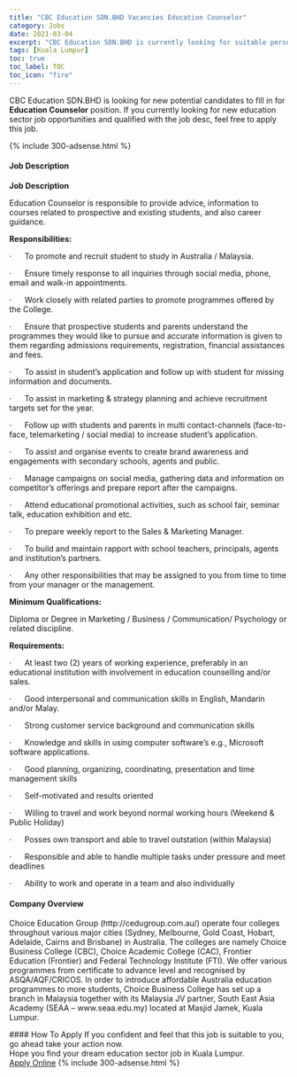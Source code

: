 ```yaml
---
title: "CBC Education SDN.BHD Vacancies Education Counselor" 
category: Jobs 
date: 2021-03-04 
excerpt: "CBC Education SDN.BHD is currently looking for suitable person to fill in the Education Counselor which positioned at Kuala Lumpur" 
tags: [Kuala Lumpur] 
toc: true 
toc_label: TOC 
toc_icon: "fire" 
--- 
```


<p>CBC Education SDN.BHD is looking for new potential candidates to fill in for <b>Education Counselor</b> position. If you currently looking for new education sector job opportunities and qualified with the job desc, feel free to apply this job.
</p>{% include 300-adsense.html %} 
 <div><div><h4>Job Description</h4></div><div><div><span><div><p><strong>Job Description</strong></p><p>Education Counselor is responsible to provide advice, information to courses related to prospective and existing students, and also career guidance.&#160;</p><p><strong>Responsibilities:</strong></p><p>&#183;&#160;&#160;&#160;&#160;&#160;&#160;To promote and recruit student to study in Australia / Malaysia.</p><p>&#183;&#160;&#160;&#160;&#160;&#160;&#160;Ensure timely response to all inquiries through social media, phone, email and walk-in appointments.</p><p>&#183;&#160;&#160;&#160;&#160;&#160;&#160;Work closely with related parties to promote programmes offered by the College.</p><p>&#183;&#160;&#160;&#160;&#160;&#160;&#160;Ensure that prospective students and parents understand the programmes they would like to pursue and accurate information is given to them regarding admissions requirements, registration, financial assistances and fees.</p><p>&#183;&#160;&#160;&#160;&#160;&#160;&#160;To assist in student&#8217;s application and follow up with student for missing information and documents.</p><p>&#183;&#160;&#160;&#160;&#160;&#160;&#160;To assist in marketing &amp; strategy planning and achieve recruitment targets set for the year.</p><p>&#183;&#160;&#160;&#160;&#160;&#160;&#160;Follow up with students and parents in multi contact-channels (face-to-face, telemarketing / social media) to increase student&#8217;s application.</p><p>&#183;&#160;&#160;&#160;&#160;&#160;&#160;To assist and organise events to create brand awareness and engagements with secondary schools, agents and public.</p><p>&#183;&#160;&#160;&#160;&#160;&#160;&#160;Manage campaigns on social media, gathering data and information on competitor&#8217;s offerings and prepare report after the campaigns.</p><p>&#183;&#160;&#160;&#160;&#160;&#160;&#160;Attend educational promotional activities, such as school fair, seminar talk, education exhibition and etc.</p><p>&#183;&#160;&#160;&#160;&#160;&#160;&#160;To prepare weekly report to the Sales &amp; Marketing Manager.</p><p>&#183;&#160;&#160;&#160;&#160;&#160;&#160;To build and maintain rapport with school teachers, principals, agents and institution&#8217;s partners.</p><p>&#183;&#160;&#160;&#160;&#160;&#160;&#160;Any other responsibilities that may be assigned to you from time to time from your manager or the management.</p><p><strong>Minimum Qualifications:</strong></p><p>Diploma or Degree in Marketing / Business / Communication/ Psychology or related discipline.</p><p><strong>Requirements:</strong></p><p>&#183;&#160;&#160;&#160;&#160;&#160;&#160;At least two (2) years of working experience, preferably in an educational institution with involvement in education counselling and/or sales.</p><p>&#183;&#160;&#160;&#160;&#160;&#160;&#160;Good interpersonal and communication skills in English, Mandarin and/or Malay.</p><p>&#183;&#160;&#160;&#160;&#160;&#160;&#160;Strong customer service background and communication skills</p><p>&#183;&#160;&#160;&#160;&#160;&#160;&#160;Knowledge and skills in using computer software&#8217;s e.g., Microsoft software applications.</p><p>&#183;&#160;&#160;&#160;&#160;&#160;&#160;Good planning, organizing, coordinating, presentation and time management skills</p><p>&#183;&#160;&#160;&#160;&#160;&#160;&#160;Self-motivated and results oriented</p><p>&#183;&#160;&#160;&#160;&#160;&#160;&#160;Willing to travel and work beyond normal working hours (Weekend &amp; Public Holiday)</p><p>&#183;&#160;&#160;&#160;&#160;&#160;&#160;Posses own transport and able to travel outstation (within Malaysia)</p><p>&#183;&#160;&#160;&#160;&#160;&#160;&#160;Responsible and able to handle multiple tasks under pressure and meet deadlines</p><p>&#183;&#160;&#160;&#160;&#160;&#160;&#160;Ability to work and operate in a team and also individually</p></div></span></div></div></div> 
<div><div><h4>Company Overview</h4></div><div><div><span><div><p>Choice Education Group (http://cedugroup.com.au/) operate four colleges throughout various major cities (Sydney, Melbourne, Gold Coast, Hobart, Adelaide, Cairns and Brisbane) in Australia.&#160;The colleges are namely Choice Business College (CBC), Choice Academic College (CAC), Frontier Education (Frontier) and Federal Technology Institute (FTI).&#160;We offer various programmes from certificate to advance level and recognised by ASQA/AQF/CRICOS. In order to introduce affordable Australia education programmes to more students, Choice Business College has set up a branch in Malaysia together with its Malaysia JV partner, South East Asia Academy (SEAA &#8211;&#160;www.seaa.edu.my) located at Masjid Jamek, Kuala Lumpur.&#160;</p></div></span></div></div></div> 
#### How To Apply 
If you confident and feel that this job is suitable to you, go ahead take your action now. <br/> 
Hope you find your dream education sector job in Kuala Lumpur. <br/> 
<a href="https://www.jobstreet.com.my/en/job/education-counselor-4497373?jobId=jobstreet-my-job-4497373" class="btn btn--info" target="_blank" rel="nofollow noopenner">Apply Online</a> 
{% include 300-adsense.html %} 